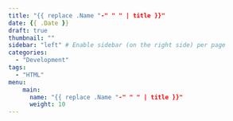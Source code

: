 ```yaml
---
title: "{{ replace .Name "-" " " | title }}"
date: {{ .Date }}
draft: true
thumbnail: ""
sidebar: "left" # Enable sidebar (on the right side) per page
categories:
  - "Development"
tags:
  - "HTML"
menu:
    main:
      name: "{{ replace .Name "-" " " | title }}"
      weight: 10
---
```

